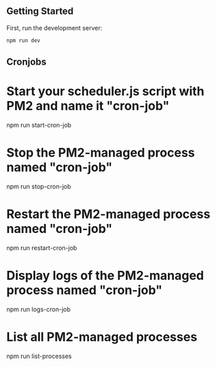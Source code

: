 ## Getting Started

First, run the development server:

```bash
npm run dev
```

## Cronjobs

# Start your scheduler.js script with PM2 and name it "cron-job"
npm run start-cron-job

# Stop the PM2-managed process named "cron-job"
npm run stop-cron-job

# Restart the PM2-managed process named "cron-job"
npm run restart-cron-job

# Display logs of the PM2-managed process named "cron-job"
npm run logs-cron-job

# List all PM2-managed processes
npm run list-processes

